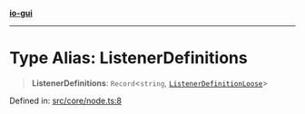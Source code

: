 [**io-gui**](../README.md)

***

# Type Alias: ListenerDefinitions

> **ListenerDefinitions**: `Record`\<`string`, [`ListenerDefinitionLoose`](ListenerDefinitionLoose.md)\>

Defined in: [src/core/node.ts:8](https://github.com/io-gui/io/blob/main/src/core/node.ts#L8)
